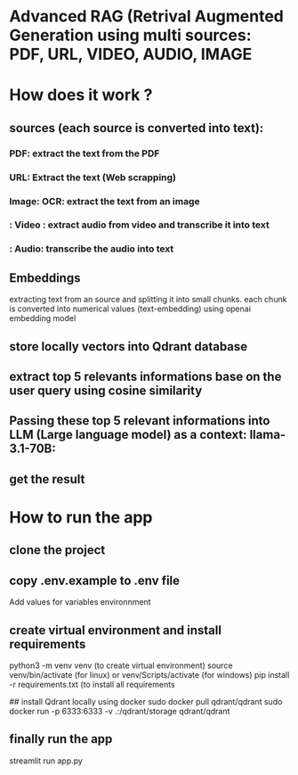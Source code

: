 # Advanced RAG (Retrival Augmented Generation using multi sources: PDF, URL, VIDEO, AUDIO, IMAGE
# How does it work ?
## sources (each source is converted into text): 
### PDF: extract the text from the PDF
### URL: Extract the text (Web scrapping)
### Image: OCR: extract the text from an image
### : Video : extract audio from video and transcribe it into text
### : Audio: transcribe the audio into text

## Embeddings
extracting text from an source and splitting it into small chunks. each chunk is converted into numerical values (text-embedding) using openai embedding model

## store locally vectors into Qdrant database

## extract top 5 relevants informations base on the user query using cosine similarity

## Passing these top 5 relevant informations into LLM (Large language model) as a context: llama-3.1-70B:

## get the result

# How to run the app

## clone the project
## copy .env.example to .env file
  Add values for variables environnment
## create virtual environment and install requirements
  python3 -m venv venv (to create virtual environment)
  source venv/bin/activate (for linux) or venv/Scripts/activate (for windows) 
  pip install -r requirements.txt (to install all requirements

## install Qdrant locally using docker
sudo docker pull qdrant/qdrant 
sudo docker run -p 6333:6333 -v .:/qdrant/storage qdrant/qdrant

## finally run the app
streamlit run app.py
  


